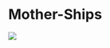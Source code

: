 # Mother-Ships

<div align="left">
    <a><img src="https://media.discordapp.net/attachments/778662702662549537/1137732398642110484/Black_Keselios.png" /></a>
</div>
